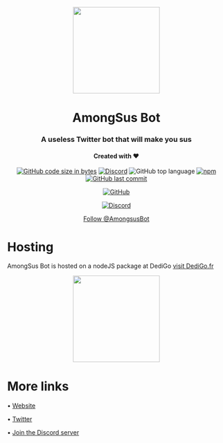 <p align="center">
  <img width="200" src="https://amongsus.staffe.net/assets/images/image040124.jpg">
</p>
<h1 align="center">AmongSus Bot</h1>
<h3 align="center">A useless Twitter bot that will make you sus</h3>
<h4 align="center">Created with ❤️</h4>
<p align="center">
  <a href="https://github.com/IceroDev/AmongSus-Bot"><img alt="GitHub code size in bytes" src="https://img.shields.io/github/languages/code-size/IceroDev/AmongSus-Bot?style=for-the-badge"></a> <a href="https://discord.gg/deJc2RJRUD"><img alt="Discord" src="https://img.shields.io/discord/851024534039298048?label=Serveur%20Discord&style=for-the-badge"></a> <img alt="GitHub top language" src="https://img.shields.io/github/languages/top/IceroDev/AmongSus-Bot?style=for-the-badge"> <a href="https://www.npmjs.com/package/discord.js"><img alt="npm" src="https://img.shields.io/npm/v/discord.js?label=discord.js&style=for-the-badge"></a> <a href="https://github.com/IceroDev/AmongSus-Bot"><img alt="GitHub last commit" src="https://img.shields.io/github/last-commit/IceroDev/AmongSus-Bot?style=for-the-badge"></a>
</p>
<p align="center"><a href="https://github.com/IceroDev/AmongSus-Bot/blob/main/LICENSE"><img alt="GitHub" src="https://img.shields.io/github/license/IceroDev/AmongSus-Bot?style=for-the-badge"></a></p>
<p align="center">
  <a href="https://discord.gg/deJc2RJRUD"><img src="https://discord.com/api/guilds/851024534039298048/embed.png?style=banner3" alt="Discord"></a>
 </p>
<p align="center">
  <a href="https://twitter.com/AmongsusBot?ref_src=twsrc%5Etfw" class="twitter-follow-button" data-show-count="false">Follow @AmongsusBot</a>
  </p>
<h1>Hosting</h1>
AmongSus Bot is hosted on a nodeJS package at DediGo <a href="https://dedigo.fr/">visit DediGo.fr</a>
<p align="center">
  <img width="200" src="https://amongsus.staffe.net/assets/images/DediGo_Large.png">
</p>
<h1>More links</h1>

• [Website](https://amongsus.staffe.net/)

• [Twitter](https://twitter.com/AmongsusBot)

• [Join the Discord server](https://discord.gg/deJc2RJRUD)
